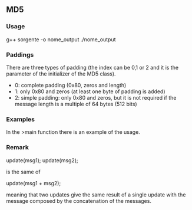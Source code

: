 ## MD5
### Usage
g++ sorgente -o nome_output
./nome_output


### Paddings
There are three types of padding (the index can be 0,1 or 2 and it is the parameter of the initializer of the MD5 class).
- 0: complete padding (0x80, zeros and length)
- 1: only 0x80 and zeros (at least one byte of padding is added)
- 2: simple padding: only 0x80 and zeros, but it is not required if the message length is a multiple of 64 bytes (512 bits)

### Examples
In the >main function there is an example of the usage. 

### Remark
update(msg1);
update(msg2);

is the same of 

update(msg1 + msg2);

meaning that two updates give the same result of a single update with the message composed by the concatenation of the messages.
